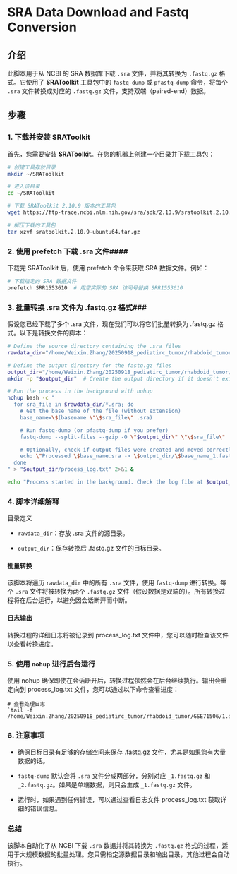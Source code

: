 # SRA Data Download and Fastq Conversion

## 介绍
此脚本用于从 NCBI 的 SRA 数据库下载 `.sra` 文件，并将其转换为 `.fastq.gz` 格式。它使用了 **SRAToolkit** 工具包中的 `fastq-dump` 或 `pfastq-dump` 命令，将每个 `.sra` 文件转换成对应的 `.fastq.gz` 文件，支持双端（paired-end）数据。

## 步骤

### 1. 下载并安装 **SRAToolkit**
首先，您需要安装 **SRAToolkit**。在您的机器上创建一个目录并下载工具包：

```bash
# 创建工具存放目录
mkdir ~/SRAToolkit

# 进入该目录
cd ~/SRAToolkit

# 下载 SRAToolkit 2.10.9 版本的工具包
wget https://ftp-trace.ncbi.nlm.nih.gov/sra/sdk/2.10.9/sratoolkit.2.10.9-ubuntu64.tar.gz

# 解压下载的工具包
tar xzvf sratoolkit.2.10.9-ubuntu64.tar.gz

```

### 2. 使用 prefetch 下载 .sra 文件####
下载完 SRAToolkit 后，使用 prefetch 命令来获取 SRA 数据文件。例如：
```bash
# 下载指定的 SRA 数据文件
prefetch SRR1553610  # 用您实际的 SRA 访问号替换 SRR1553610
```

### 3. 批量转换 .sra 文件为 .fastq.gz 格式###

假设您已经下载了多个 .sra 文件，现在我们可以将它们批量转换为 .fastq.gz 格式。以下是转换文件的脚本：

```bash
# Define the source directory containing the .sra files 
rawdata_dir="/home/Weixin.Zhang/20250918_pediatirc_tumor/rhabdoid_tumor/GSE71506/rawdata"

# Define the output directory for the fastq.gz files
output_dir="/home/Weixin.Zhang/20250918_pediatirc_tumor/rhabdoid_tumor/GSE71506/1.data"
mkdir -p "$output_dir"  # Create the output directory if it doesn't exist

# Run the process in the background with nohup
nohup bash -c "
  for sra_file in $rawdata_dir/*.sra; do
    # Get the base name of the file (without extension)
    base_name=\$(basename \"\$sra_file\" .sra)

    # Run fastq-dump (or pfastq-dump if you prefer)
    fastq-dump --split-files --gzip -O \"$output_dir\" \"\$sra_file\"

    # Optionally, check if output files were created and moved correctly
    echo \"Processed \$base_name.sra -> \$output_dir/\$base_name_1.fastq.gz and \$output_dir/\$base_name_2.fastq.gz\"
  done
" > "$output_dir/process_log.txt" 2>&1 &

echo "Process started in the background. Check the log file at $output_dir/process_log.txt"
```

### 4. 脚本详细解释 ###
目录定义

- `rawdata_dir`：存放 .sra 文件的源目录。

- `output_dir`：保存转换后 .fastq.gz 文件的目标目录。

#### 批量转换 ####

该脚本将遍历 `rawdata_dir` 中的所有 `.sra` 文件，使用 `fastq-dump` 进行转换。每个 `.sra` 文件将被转换为两个 `.fastq.gz` 文件（假设数据是双端的）。所有转换过程将在后台运行，以避免因会话断开而中断。

#### 日志输出 ####

转换过程的详细日志将被记录到 process_log.txt 文件中，您可以随时检查该文件以查看转换进度。

### 5. 使用 `nohup` 进行后台运行 ###

使用 nohup 确保即使在会话断开后，转换过程依然会在后台继续执行。输出会重定向到 process_log.txt 文件，您可以通过以下命令查看进度：
```
# 查看处理日志
`tail -f /home/Weixin.Zhang/20250918_pediatirc_tumor/rhabdoid_tumor/GSE71506/1.data/process_log.txt`
```

### 6. 注意事项 ###

- 确保目标目录有足够的存储空间来保存 .fastq.gz 文件，尤其是如果您有大量数据的话。

- `fastq-dump` 默认会将 `.sra` 文件分成两部分，分别对应 `_1.fastq.gz` 和 `_2.fastq.gz`。如果是单端数据，则只会生成 `_1.fastq.gz` 文件。

- 运行时，如果遇到任何错误，可以通过查看日志文件 process_log.txt 获取详细的错误信息。

### 总结 ###

该脚本自动化了从 NCBI 下载 `.sra` 数据并将其转换为 `.fastq.gz` 格式的过程，适用于大规模数据的批量处理。您只需指定源数据目录和输出目录，其他过程会自动执行。
